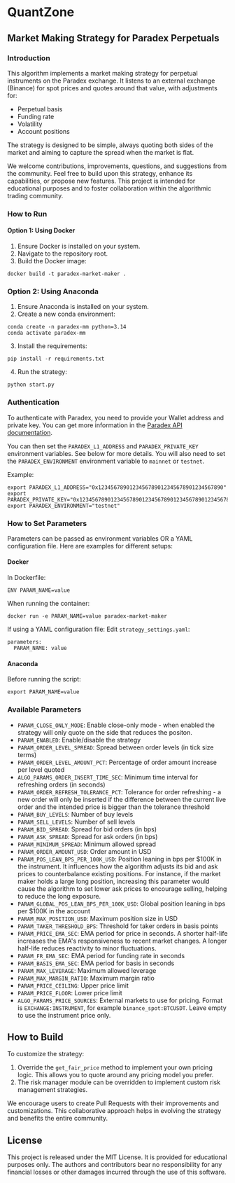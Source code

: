 # QuantZone

## Market Making Strategy for Paradex Perpetuals

### Introduction

This algorithm implements a market making strategy for perpetual instruments on the Paradex exchange. It listens to an external exchange (Binance) for spot prices and quotes around that value, with adjustments for:

- Perpetual basis
- Funding rate
- Volatility
- Account positions

The strategy is designed to be simple, always quoting both sides of the market and aiming to capture the spread when the market is flat.

We welcome contributions, improvements, questions, and suggestions from the community. Feel free to build upon this strategy, enhance its capabilities, or propose new features. This project is intended for educational purposes and to foster collaboration within the algorithmic trading community.

### How to Run

#### Option 1: Using Docker

1. Ensure Docker is installed on your system.
2. Navigate to the repository root.
3. Build the Docker image:
```
docker build -t paradex-market-maker .
```

### Option 2: Using Anaconda

1. Ensure Anaconda is installed on your system.
2. Create a new conda environment:
```
conda create -n paradex-mm python=3.14
conda activate paradex-mm
```
3. Install the requirements:
```
pip install -r requirements.txt
```
4. Run the strategy:
```
python start.py
```

### Authentication

To authenticate with Paradex, you need to provide your Wallet address and private key. You can get more information in the [Paradex API documentation](https://docs.paradex.trade/developer-portal/general-information/api-quick-start).

You can then set the `PARADEX_L1_ADDRESS` and `PARADEX_PRIVATE_KEY` environment variables. See below for more details. You will also need to set the `PARADEX_ENVIRONMENT` environment variable to `mainnet` or `testnet`.

Example:
```
export PARADEX_L1_ADDRESS="0x1234567890123456789012345678901234567890"
export PARADEX_PRIVATE_KEY="0x1234567890123456789012345678901234567890123456789012345678901234"
export PARADEX_ENVIRONMENT="testnet"
```

### How to Set Parameters

Parameters can be passed as environment variables OR a YAML configuration file. Here are examples for different setups:

#### Docker

In Dockerfile:
```
ENV PARAM_NAME=value
```

When running the container:
```
docker run -e PARAM_NAME=value paradex-market-maker
```

If using a YAML configuration file:
Edit `strategy_settings.yaml`:

```
parameters:
  PARAM_NAME: value
```

#### Anaconda

Before running the script:
```
export PARAM_NAME=value
```
### Available Parameters

- `PARAM_CLOSE_ONLY_MODE`: Enable close-only mode - when enabled the strategy will only quote on the side that reduces the positon.
- `PARAM_ENABLED`: Enable/disable the strategy
- `PARAM_ORDER_LEVEL_SPREAD`: Spread between order levels (in tick size terms)
- `PARAM_ORDER_LEVEL_AMOUNT_PCT`: Percentage of order amount increase per level quoted
- `ALGO_PARAMS_ORDER_INSERT_TIME_SEC`: Minimum time interval for refreshing orders (in seconds)
- `PARAM_ORDER_REFRESH_TOLERANCE_PCT`: Tolerance for order refreshing - a new order will only be inserted if the difference between the current live order and the intended price is bigger than the tolerance threshold
- `PARAM_BUY_LEVELS`: Number of buy levels
- `PARAM_SELL_LEVELS`: Number of sell levels
- `PARAM_BID_SPREAD`: Spread for bid orders (in bps)
- `PARAM_ASK_SPREAD`: Spread for ask orders (in bps)
- `PARAM_MINIMUM_SPREAD`: Minimum allowed spread
- `PARAM_ORDER_AMOUNT_USD`: Order amount in USD
- `PARAM_POS_LEAN_BPS_PER_100K_USD`: Position leaning in bps per $100K in the instrument. It influences how the algorithm adjusts its bid and ask prices to counterbalance existing positions. For instance, if the market maker holds a large long position, increasing this parameter would cause the algorithm to set lower ask prices to encourage selling, helping to reduce the long exposure.
- `PARAM_GLOBAL_POS_LEAN_BPS_PER_100K_USD`: Global position leaning in bps per $100K in the account
- `PARAM_MAX_POSITION_USD`: Maximum position size in USD
- `PARAM_TAKER_THRESHOLD_BPS`: Threshold for taker orders in basis points
- `PARAM_PRICE_EMA_SEC`: EMA period for price in seconds. A shorter half-life increases the EMA's responsiveness to recent market changes. A longer half-life reduces reactivity to minor fluctuations.
- `PARAM_FR_EMA_SEC`: EMA period for funding rate in seconds
- `PARAM_BASIS_EMA_SEC`: EMA period for basis in seconds
- `PARAM_MAX_LEVERAGE`: Maximum allowed leverage
- `PARAM_MAX_MARGIN_RATIO`: Maximum margin ratio
- `PARAM_PRICE_CEILING`: Upper price limit
- `PARAM_PRICE_FLOOR`: Lower price limit
- `ALGO_PARAMS_PRICE_SOURCES`: External markets to use for pricing. Format is `EXCHANGE:INSTRUMENT`, for example `binance_spot:BTCUSDT`. Leave empty to use the instrument price only.

## How to Build

To customize the strategy:

1. Override the `get_fair_price` method to implement your own pricing logic. This allows you to quote around any pricing model you prefer.
2. The risk manager module can be overridden to implement custom risk management strategies.

We encourage users to create Pull Requests with their improvements and customizations. This collaborative approach helps in evolving the strategy and benefits the entire community.

## License

This project is released under the MIT License. It is provided for educational purposes only. The authors and contributors bear no responsibility for any financial losses or other damages incurred through the use of this software.












